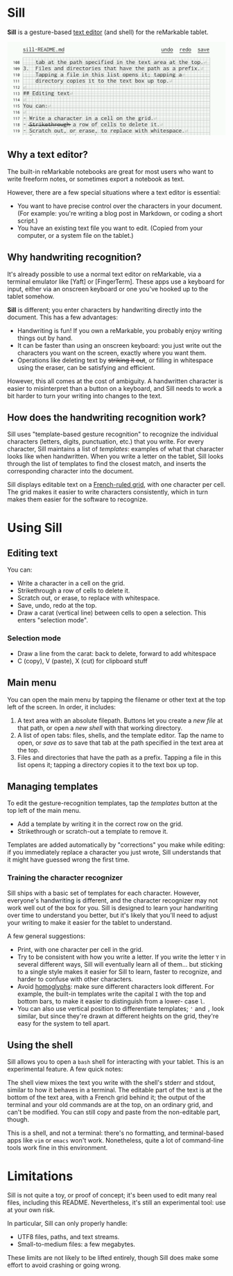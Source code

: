 # Sill

**Sill** is a gesture-based [text editor]
(and shell) for the reMarkable tablet.

[text editor]: https://en.wikipedia.org/wiki/Text_editor

![A screenshot of the editing interface.](screenshots/editing-banner.png)

## Why a text editor?

The built-in reMarkable notebooks are great for most users
who want to write freeform notes, or sometimes export a
notebook as text.

However, there are a few special situations where a text
editor is essential:

- You want to have precise control over the characters in
  your document. (For example: you're writing a blog post in
  Markdown, or coding a short script.)
- You have an existing text file you want to edit. (Copied
  from your computer, or a system file on the tablet.)

## Why handwriting recognition?

It's already possible to use a normal text editor on
reMarkable, via a terminal emulator like [Yaft] or
[FingerTerm]. These apps use a keyboard for
input, either via an onscreen keyboard or one you've hooked
up to the tablet somehow.

**Sill** is different; you enter characters by handwriting
directly into the document. This has a few advantages:

- Handwriting is fun! If you own a reMarkable, you probably
  enjoy writing things out by hand.
- It can be faster than using an onscreen keyboard: you just
  write out the characters you want on the screen, exactly
  where you want them.
- Operations like deleting text by ~~striking it out~~,
  or filling in whitespace using the eraser, can be
  satisfying and efficient.

However, this all comes at the cost of ambiguity. A
handwritten character is easier to misinterpret than a
button on a keyboard, and Sill needs to work a
bit harder to turn your writing into changes to the text.

## How does the handwriting recognition work?

Sill uses "template-based gesture recognition" to recognize
the individual characters (letters, digits, punctuation,
etc.) that you write. For every character, Sill maintains
a list of _templates_: examples of what that character
looks like when handwritten. When you write a letter on the
tablet, Sill looks through the list of templates to find the
closest match, and inserts the corresponding character into
the document.

Sill displays editable text on a [French-ruled grid],
with one character per cell. The grid makes it easier to
write characters consistently, which in turn makes them
easier for the software to recognize.

[French-ruled grid]: https://en.wikipedia.org/wiki/Ruled_paper#France

# Using Sill

## Editing text

You can:

- Write a character in a cell on the grid.
- Strikethrough a row of cells to delete it.
- Scratch out, or erase, to replace with whitespace.
- Save, undo, redo at the top.
- Draw a carat (vertical line) between cells to open a
  selection. This enters "selection mode".

### Selection mode
- Draw a line from the carat: back to delete, forward
  to add whitespace
- C (copy), V (paste), X (cut) for clipboard stuff

## Main menu

You can open the main menu by tapping the filename or
other text at the top left of the screen. In order,
it includes:
1.  A text area with an absolute filepath. Buttons let you
    create a _new file_ at that path, or open a _new shell_
    with that working directory.
2.  A list of open tabs: files, shells, and the template
    editor. Tap the name to open, or _save as_ to save that
    tab at the path specified in the text area at the top.
3.  Files and directories that have the path as a prefix.
    Tapping a file in this list opens it; tapping a
    directory copies it to the text box up top.

## Managing templates

To edit the gesture-recognition templates, tap the _templates_
button at the top left of the main menu.
- Add a template by writing it in the correct row on the grid.
- Strikethrough or scratch-out a template to remove it. 

Templates are added automatically by "corrections" you make
while editing: if you immediately replace a character you just
wrote, Sill understands that it might have guessed wrong the
first time.

### Training the character recognizer

Sill ships with a basic set of templates for each character.
However, everyone's handwriting is different, and the
character recognizer may not work well out of the box for
you. Sill is designed to learn your handwriting over time to
understand you better, but it's likely that you'll need to
adjust your writing to make it easier for the tablet
to understand.

A few general suggestions:

- Print, with one character per cell in the grid.
- Try to be consistent with how you write a letter. If you
  write the letter `Y` in several different ways, Sill
  will eventually learn all of them... but sticking
  to a single style makes it easier for Sill to learn,
  faster to recognize, and harder to confuse with other
  characters.
- Avoid [homoglyphs]: make sure different
  characters look different. For example, the built-in
  templates write the capital `I` with the top and bottom
  bars, to make it easier to distinguish from a lower-
  case `l`.
- You can also use vertical position to differentiate
  templates; `'` and `,` look similar, but since they're
  drawn at different heights on the grid, they're easy for
  the system to tell apart.

[homoglyphs]: https://en.wikipedia.org/wiki/Homoglyph

## Using the shell

Sill allows you to open a `bash` shell for interacting with
your tablet. This is an experimental feature. A few quick
notes:

The shell view mixes the text you write with the shell's
stderr and stdout, similar to how it behaves in a terminal.
The editable part of the text is at the bottom of the text
area, with a French grid behind it; the output of the terminal
and your old commands are at the top, on an ordinary grid,
and can't be modified. You can still copy and paste from the
non-editable part, though.

This is a shell, and not a terminal: there's no formatting,
and terminal-based apps like `vim` or `emacs` won't work.
Nonetheless, quite a lot of command-line tools work fine
in this environment.

# Limitations

Sill is not quite a toy, or proof of concept; it's been
used to edit many real files, including this README.
Nevertheless, it's still an experimental tool: use at your
own risk.

In particular, Sill can only properly handle:
- UTF8 files, paths, and text streams.
- Small-to-medium files: a few megabytes.

These limits are not likely to be lifted entirely, though
Sill does make some effort to avoid crashing or going wrong.